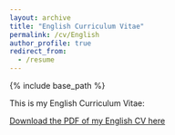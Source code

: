 ```yaml
---
layout: archive
title: "English Curriculum Vitae"
permalink: /cv/English
author_profile: true
redirect_from:
  - /resume
---
```

{% include base_path %}

This is my English Curriculum Vitae:

[Download the PDF of my English CV here](http://jonathanigler.github.io/files/CV_JonathanIgler_ENG.pdf)

